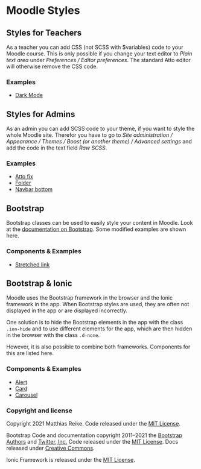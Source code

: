 # Moodle Styles

## Styles for Teachers
As a teacher you can add CSS (not SCSS with $variables) code to your Moodle course. This is only possible if you change your text editor to *Plain text area* under *Preferences / Editor preferences*. The standard Atto editor will otherwise remove the CSS code.

### Examples
- [Dark Mode](moodle-teacher/dark-mode.md)

## Styles for Admins
As an admin you can add SCSS code to your theme, if you want to style the whole Moodle site. Therefor you have to go to *Site administration / Appearance / Themes / Boost (or another theme) / Advanced settings* and add the code in the text field *Raw SCSS*.

### Examples
- [Atto fix](moodle-admin/atto-fix.md)
- [Folder](moodle-admin/folder.md)
- [Navbar bottom](moodle-admin/navbar-bottom.md)

## Bootstrap
Bootstrap classes can be used to easily style your content in Moodle. Look at the [documentation on Bootstrap](https://getbootstrap.com/docs/4.6/components/alerts/). Some modified examples are shown here.

### Components & Examples
- [Stretched link](bootstrap/stretched-link.md)

## Bootstrap & Ionic
Moodle uses the Bootstrap framework in the browser and the Ionic framework in the app. When Bootstrap styles are used, they are often not displayed in the app or are displayed incorrectly.

One solution is to hide the Bootstrap elements in the app with the class `.ion-hide` and to use different elements for the app, which are then hidden in the browser with the class `.d-none`.

However, it is also possible to combine both frameworks. Components for this are listed here.

### Components & Examples
- [Alert](bootstrap-ionic/alert.md)
- [Card](bootstrap-ionic/card.md)
- [Carousel](bootstrap-ionic/carousel.md)

### Copyright and license

Copyright 2021 Matthias Reike. Code released under the [MIT License](https://github.com/matthiasrke/moodle-styles/blob/main/LICENSE).

Bootstrap Code and documentation copyright 2011–2021 the [Bootstrap Authors](https://github.com/twbs/bootstrap/graphs/contributors) and [Twitter, Inc.](https://twitter.com) Code released under the [MIT License](https://github.com/twbs/bootstrap/blob/main/LICENSE). Docs released under [Creative Commons](https://creativecommons.org/licenses/by/3.0/).

Ionic Framework is released under the [MIT License](https://github.com/ionic-team/ionic-framework/blob/main/LICENSE).
